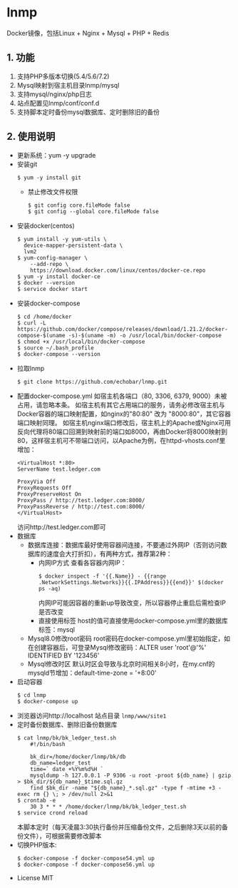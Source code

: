 # lnmp
Docker镜像，包括Linux + Nginx + Mysql + PHP + Redis

## 1. 功能
1. 支持PHP多版本切换(5.4/5.6/7.2)
2. Mysql映射到宿主机目录lnmp/mysql
3. 支持mysql/nginx/php日志
4. 站点配置见lnmp/conf/conf.d
5. 支持脚本定时备份mysql数据库、定时删除旧的备份

## 2. 使用说明
- 更新系统：yum -y upgrade
- 安装git
    ```
    $ yum -y install git
    ```
    - 禁止修改文件权限
        ```
        $ git config core.fileMode false
        $ git config --global core.fileMode false
        ```
- 安装docker(centos)
    ```
    $ yum install -y yum-utils \
      device-mapper-persistent-data \
      lvm2
    $ yum-config-manager \
        --add-repo \
        https://download.docker.com/linux/centos/docker-ce.repo
    $ yum -y install docker-ce
    $ docker --version
    $ service docker start
    ```
- 安装docker-compose
    ```
    $ cd /home/docker
    $ curl -L https://github.com/docker/compose/releases/download/1.21.2/docker-compose-$(uname -s)-$(uname -m) -o /usr/local/bin/docker-compose
    $ chmod +x /usr/local/bin/docker-compose
    $ source ~/.bash_profile
    $ docker-compose --version
    ```
- 拉取lnmp
    ```
    $ git clone https://github.com/echobar/lnmp.git
    ```
- 配置docker-compose.yml
    如宿主机各端口（80, 3306, 6379, 9000）未被占用，请忽略本条。
    如宿主机有其它占用端口的服务，请务必修改宿主机与Docker容器的端口映射配置，如nginx的"80:80" 改为 "8000:80"，其它容器端口映射同理。
    如宿主机nginx端口修改后，宿主机上的Apache或Nginx可用反向代理将80端口回溯到映射前的端口如8000，再由Docker将8000映射到80，这样宿主机可不带端口访问，以Apache为例，在httpd-vhosts.conf里增加：
    ```
    <VirtualHost *:80>
    ServerName test.ledger.com
    
    ProxyVia Off
    ProxyRequests Off
    ProxyPreserveHost On
    ProxyPass / http://test.ledger.com:8000/
    ProxyPassReverse / http://test.com:8000/
    </VirtualHost>
    ```
    访问http://test.ledger.com即可
- 数据库
    - 数据库连接：数据库最好使用容器间连接，不要通过外网IP（否则访问数据库的速度会大打折扣），有两种方式，推荐第2种：
        - 内网IP方式
            查看各容器内网IP：
            ```
            $ docker inspect -f '{{.Name}} - {{range .NetworkSettings.Networks}}{{.IPAddress}}{{end}}' $(docker ps -aq)
            ```
            内网IP可能因容器的重新up导致改变，所以容器停止重启后需检查IP是否改变
        - 直接使用标签
            host的值可直接使用docker-compose.yml里的数据库标签：mysql
    - Mysql8.0修改root密码
        root密码在docker-compose.yml里初始指定，如在创建容器后，可登录Mysql修改密码：ALTER user 'root'@'%' IDENTIFIED BY '123456'
    - Mysql修改时区
        默认时区会导致与北京时间相关8小时，在my.cnf的mysqld节增加：default-time-zone = '+8:00'
- 启动容器
    ```
    $ cd lnmp
    $ docker-compose up
    ```
- 浏览器访问http://localhost
    站点目录 `lnmp/www/site1`
- 定时备份数据库、删除旧备份数据库
    ```
    $ cat lnmp/bk/bk_ledger_test.sh
        #!/bin/bash
        
        bk_dir=/home/docker/lnmp/bk/db
        db_name=ledger_test
        time=` date +%Y%m%d%H `
        mysqldump -h 127.0.0.1 -P 9306 -u root -proot ${db_name} | gzip > $bk_dir/${db_name}_$time.sql.gz
        find $bk_dir -name "${db_name}_*.sql.gz" -type f -mtime +3 -exec rm {} \; > /dev/null 2>&1
    $ crontab -e
        30 3 * * * /home/docker/lnmp/bk/bk_ledger_test.sh
    $ service crond reload
    ```
    本脚本定时（每天凌晨3:30执行备份并压缩备份文件，之后删除3天以前的备份文件），可根据需要修改脚本
- 切换PHP版本:
    ```
    $ docker-compose -f docker-compose54.yml up
    $ docker-compose -f docker-compose56.yml up
    ```
- License
MIT